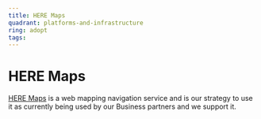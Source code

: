 ```yaml
---
title: HERE Maps
quadrant: platforms-and-infrastructure
ring: adopt
tags:
---
```


# HERE Maps

<a href="https://developer.here.com" target="_blank">HERE Maps</a> is a web mapping navigation service and is our strategy to use it as currently being used by our Business partners and we support it.
